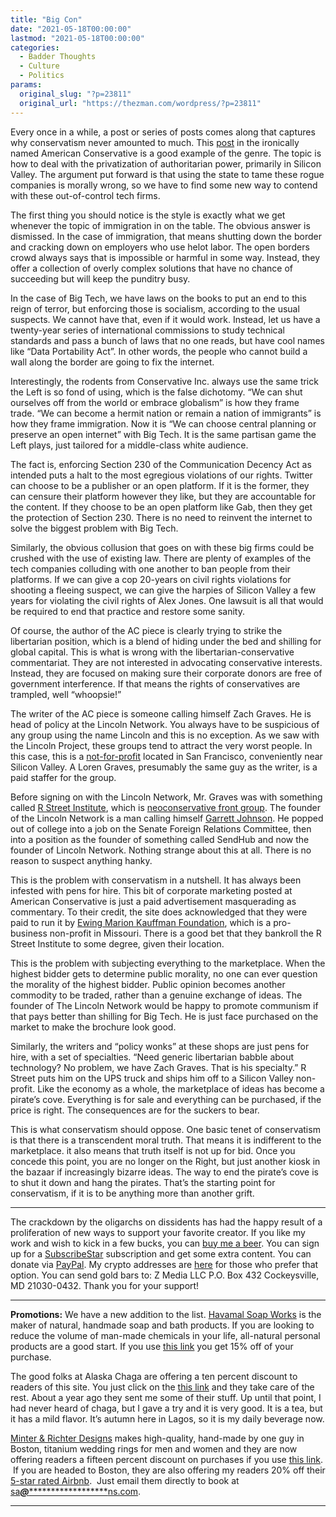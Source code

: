 ```yaml
---
title: "Big Con"
date: "2021-05-18T00:00:00"
lastmod: "2021-05-18T00:00:00"
categories:
  - Badder Thoughts
  - Culture
  - Politics
params:
  original_slug: "?p=23811"
  original_url: "https://thezman.com/wordpress/?p=23811"
---
```


Every once in a while, a post or series of posts comes along that
captures why conservatism never amounted to much. This <a
href="https://www.theamericanconservative.com/articles/how-to-fix-big-tech-without-big-government/"
rel="noopener" target="_blank">post</a> in the ironically named American
Conservative is a good example of the genre. The topic is how to deal
with the privatization of authoritarian power, primarily in Silicon
Valley. The argument put forward is that using the state to tame these
rogue companies is morally wrong, so we have to find some new way to
contend with these out-of-control tech firms.

The first thing you should notice is the style is exactly what we get
whenever the topic of immigration in on the table. The obvious answer is
dismissed. In the case of immigration, that means shutting down the
border and cracking down on employers who use helot labor. The open
borders crowd always says that is impossible or harmful in some way.
Instead, they offer a collection of overly complex solutions that have
no chance of succeeding but will keep the punditry busy.

In the case of Big Tech, we have laws on the books to put an end to this
reign of terror, but enforcing those is socialism, according to the
usual suspects. We cannot have that, even if it would work. Instead, let
us have a twenty-year series of international commissions to study
technical standards and pass a bunch of laws that no one reads, but have
cool names like “Data Portability Act”. In other words, the people who
cannot build a wall along the border are going to fix the internet.

Interestingly, the rodents from Conservative Inc. always use the same
trick the Left is so fond of using, which is the false dichotomy. “We
can shut ourselves off from the world or embrace globalism” is how they
frame trade. “We can become a hermit nation or remain a nation of
immigrants” is how they frame immigration. Now it is “We can choose
central planning or preserve an open internet” with Big Tech. It is the
same partisan game the Left plays, just tailored for a middle-class
white audience.

The fact is, enforcing Section 230 of the Communication Decency Act as
intended puts a halt to the most egregious violations of our rights.
Twitter can choose to be a publisher or an open platform. If it is the
former, they can censure their platform however they like, but they are
accountable for the content. If they choose to be an open platform like
Gab, then they get the protection of Section 230. There is no need to
reinvent the internet to solve the biggest problem with Big Tech.

Similarly, the obvious collusion that goes on with these big firms could
be crushed with the use of existing law. There are plenty of examples of
the tech companies colluding with one another to ban people from their
platforms. If we can give a cop 20-years on civil rights violations for
shooting a fleeing suspect, we can give the harpies of Silicon Valley a
few years for violating the civil rights of Alex Jones. One lawsuit is
all that would be required to end that practice and restore some sanity.

Of course, the author of the AC piece is clearly trying to strike the
libertarian position, which is a blend of hiding under the bed and
shilling for global capital. This is what is wrong with the
libertarian-conservative commentariat. They are not interested in
advocating conservative interests. Instead, they are focused on making
sure their corporate donors are free of government interference. If that
means the rights of conservatives are trampled, well “whoopsie!”

The writer of the AC piece is someone calling himself Zach Graves. He is
head of policy at the Lincoln Network. You always have to be suspicious
of any group using the name Lincoln and this is no exception. As we saw
with the Lincoln Project, these groups tend to attract the very worst
people. In this case, this is a <a
href="https://projects.propublica.org/nonprofits/organizations/472239840"
rel="noopener" target="_blank">not-for-profit</a> located in San
Francisco, conveniently near Silicon Valley. A Loren Graves, presumably
the same guy as the writer, is a paid staffer for the group.

Before signing on with the Lincoln Network, Mr. Graves was with
something called
<a href="https://www.rstreet.org/team/zach-graves/" rel="noopener"
target="_blank">R Street Institute</a>, which is
<a href="https://thezman.com/wordpress/?p=14998" rel="noopener"
target="_blank">neoconservative front group</a>. The founder of the
Lincoln Network is a man calling himself
<a href="https://www.linkedin.com/in/garrettwjohnson/" rel="noopener"
target="_blank">Garrett Johnson</a>. He popped out of college into a job
on the Senate Foreign Relations Committee, then into a position as the
founder of something called SendHub and now the founder of Lincoln
Network. Nothing strange about this at all. There is no reason to
suspect anything hanky.

This is the problem with conservatism in a nutshell. It has always been
infested with pens for hire. This bit of corporate marketing posted at
American Conservative is just a paid advertisement masquerading as
commentary. To their credit, the site does acknowledged that they were
paid to run it by
<a href="https://en.wikipedia.org/wiki/Ewing_Marion_Kauffman_Foundation"
rel="noopener" target="_blank">Ewing Marion Kauffman Foundation</a>,
which is a pro-business non-profit in Missouri. There is a good bet that
they bankroll the R Street Institute to some degree, given their
location.

This is the problem with subjecting everything to the marketplace. When
the highest bidder gets to determine public morality, no one can ever
question the morality of the highest bidder. Public opinion becomes
another commodity to be traded, rather than a genuine exchange of ideas.
The founder of The Lincoln Network would be happy to promote communism
if that pays better than shilling for Big Tech. He is just face
purchased on the market to make the brochure look good.

Similarly, the writers and “policy wonks” at these shops are just pens
for hire, with a set of specialties. “Need generic libertarian babble
about technology? No problem, we have Zach Graves. That is his
specialty.” R Street puts him on the UPS truck and ships him off to a
Silicon Valley non-profit. Like the economy as a whole, the marketplace
of ideas has become a pirate’s cove. Everything is for sale and
everything can be purchased, if the price is right. The consequences are
for the suckers to bear.

This is what conservatism should oppose. One basic tenet of conservatism
is that there is a transcendent moral truth. That means it is
indifferent to the marketplace. it also means that truth itself is not
up for bid. Once you concede this point, you are no longer on the Right,
but just another kiosk in the bazaar if increasingly bizarre ideas. The
way to end the pirate’s cove is to shut it down and hang the pirates.
That’s the starting point for conservatism, if it is to be anything more
than another grift.

------------------------------------------------------------------------

The crackdown by the oligarchs on dissidents has had the happy result of
a proliferation of new ways to support your favorite creator. If you
like my work and wish to kick in a few bucks, you can
<a href="https://www.buymeacoffee.com/mujolulu" rel="noopener"
target="_blank">buy me a beer</a>. You can sign up for a
<a href="https://www.subscribestar.com/the-z-blog" rel="noopener"
target="_blank">SubscribeStar</a> subscription and get some extra
content. You can donate via <a
href="https://www.paypal.com/donate/?cmd=_s-xclick&amp;hosted_button_id=UDAS2Q8JYA6CN&amp;source=url"
rel="noopener" target="_blank">PayPal</a>. My crypto addresses are
<a href="https://thezman.com/wordpress/?page_id=22713" rel="noopener"
target="_blank">here</a> for those who prefer that option. You can send
gold bars to: Z Media LLC P.O. Box 432 Cockeysville, MD 21030-0432.
Thank you for your support!

------------------------------------------------------------------------

**Promotions:** We have a new addition to the list.
<a href="https://havamalsoapworks.com/" rel="noopener"
target="_blank">Havamal Soap Works</a> is the maker of natural, handmade
soap and bath products. If you are looking to reduce the volume of
man-made chemicals in your life, all-natural personal products are a
good start. If you use
<a href="https://havamalsoapworks.com/discount/ZMAN" rel="noopener"
target="_blank">this link</a> you get 15% off of your purchase.

The good folks at Alaska Chaga are offering a ten percent discount to
readers of this site. You just click on the
<a href="https://alaskachaga.us/discount/ZMAN" rel="noopener noreferrer"
target="_blank">this link</a> and they take care of the rest. About a
year ago they sent me some of their stuff. Up until that point, I had
never heard of chaga, but I gave a try and it is very good. It is a tea,
but it has a mild flavor. It’s autumn here in Lagos, so it is my daily
beverage now.

<a href="https://www.minterandrichterdesigns.com/"
rel="noreferrer nofollow noopener" target="_blank">Minter &amp; Richter
Designs</a> makes high-quality, hand-made by one guy in Boston, titanium
wedding rings for men and women and they are now offering readers a
fifteen percent discount on purchases if you use
<a href="https://www.minterandrichterdesigns.com/discount/ZMAN"
rel="noreferrer nofollow noopener" target="_blank">this link</a>. 
 <span class="highlight"><span class="colour"><span class="font"><span class="size">If
you are headed to Boston, they are also offering my readers 20% off
their <a
href="https://www.airbnb.com/users/7988017/listings?user_id=7988017&amp;s=3"
rel="noopener noreferrer" target="_blank">5-star rated Airbnb</a>.  Just
email them directly to book at
<a href="mailto:sa***@*********************ns.com"
data-original-string="5tLD4Ho9ZxdIXXCKs/Hi7w==cb7szp1qtdHHGJy4kRLFwhVWXw8lifpd96hXfgEXE9sHgM7qQQ1s2KqyOTBgbpo1oXK"><span
class="apbct-email-encoder"
data-original-string="AwHkMjnNgfgTm7eR8cnRiA==cb7wG9FHb5YKvNZXFa0oBDTNDHziFzcOPnXJdEief8l3HKeQwlZ6FyXybCg5hwNFrdg"
title="This contact has been encoded by Anti-Spam by CleanTalk. Click to decode. To finish the decoding make sure that JavaScript is enabled in your browser.">sa<span
class="apbct-blur">***</span>@<span
class="apbct-blur">*********************</span>ns.com</span></a>.</span></span></span></span>

------------------------------------------------------------------------
